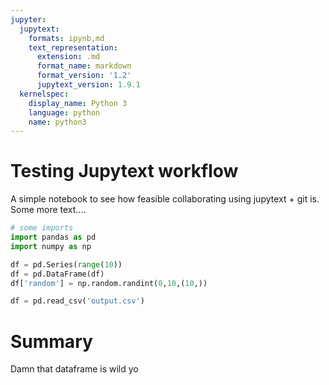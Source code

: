 ```yaml
---
jupyter:
  jupytext:
    formats: ipynb,md
    text_representation:
      extension: .md
      format_name: markdown
      format_version: '1.2'
      jupytext_version: 1.9.1
  kernelspec:
    display_name: Python 3
    language: python
    name: python3
---
```


# Testing Jupytext workflow
A simple notebook to see how feasible collaborating using jupytext + git is.
Some more text....

```python
# some imports
import pandas as pd
import numpy as np
```

```python
df = pd.Series(range(10))
df = pd.DataFrame(df)
df['random'] = np.random.randint(0,10,(10,))
```

```python
df = pd.read_csv('output.csv')
```

# Summary
Damn that dataframe is wild yo
